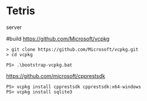 # Tetris
 server
 
#build
https://github.com/Microsoft/vcpkg

    > git clone https://github.com/Microsoft/vcpkg.git
    > cd vcpkg

    PS> .\bootstrap-vcpkg.bat
    
https://github.com/microsoft/cpprestsdk

    PS> vcpkg install cpprestsdk cpprestsdk:x64-windows
    PS> vcpkg install sqlite3